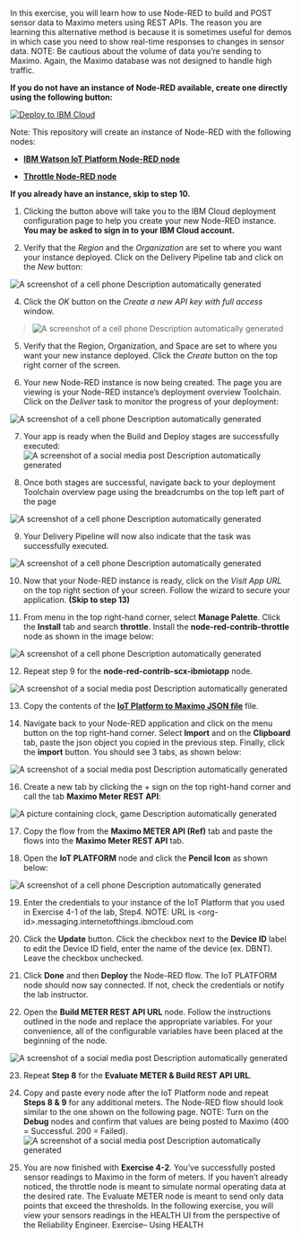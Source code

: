 In this exercise, you will learn how to use Node-RED to build and POST
sensor data to Maximo meters using REST APIs. The reason you are
learning this alternative method is because it is sometimes useful for
demos in which case you need to show real-time responses to changes in
sensor data. NOTE: Be cautious about the volume of data you’re sending
to Maximo. Again, the Maximo database was not designed to handle high
traffic.

**If you do not have an instance of Node-RED available, create one
directly using the following button:**

[![Deploy to IBM Cloud](https://cloud.ibm.com/devops/setup/deploy/button.png)](https://bluemix.net/deploy?repository=https://github.com/mbenav3/ibm-iotp-maximo-node-red/tree/master/app)

Note: This repository will create an instance of Node-RED with the following nodes:  
- **[IBM Watson IoT Platform Node-RED node](https://flows.nodered.org/node/node-red-contrib-scx-ibmiotapp)**

- **[Throttle Node-RED node](https://www.npmjs.com/package/node-red-contrib-throttle)**

**If you already have an instance, skip to step 10.**

1.  Clicking the button above will take you to the IBM Cloud deployment configuration
    page to help you create your new Node-RED instance. **You may be asked to sign in to
    your IBM Cloud account.**

3.  Verify that the *Region* and the *Organization* are set to where you
    want your instance deployed. Click on the Delivery Pipeline tab and
    click on the *New* button:

![A screenshot of a cell phone Description automatically
generated](./media/image2.png)

4.  Click the *OK* button on the *Create a new API key with full access*
    window.

> ![A screenshot of a cell phone Description automatically
> generated](./media/image3.png)

5.  Verify that the Region, Organization, and Space are set to where you
    want your new instance deployed. Click the *Create* button on the
    top right corner of the screen.

6.  Your new Node-RED instance is now being created. The page you are
    viewing is your Node-RED instance’s deployment overview Toolchain.
    Click on the *Deliver* task to monitor the progress of your
    deployment:

![A screenshot of a cell phone Description automatically
generated](./media/image4.png)

7.  Your app is ready when the Build and Deploy stages are successfully
    executed: ![A screenshot of a social media post Description
    automatically generated](./media/image5.png)

8.  Once both stages are successful, navigate back to your deployment
    Toolchain overview page using the breadcrumbs on the top left part
    of the page

![A screenshot of a cell phone Description automatically
generated](./media/image6.png)

9.  Your Delivery Pipeline will now also indicate that the task was
    successfully executed.

![A screenshot of a cell phone Description automatically
generated](./media/image7.png)

10. Now that your Node-RED instance is ready, click on the *Visit App
    URL* on the top right section of your screen. Follow the wizard to
    secure your application. **(Skip to step 13)**

11. From menu in the top right-hand corner, select **Manage Palette**.
    Click the **Install** tab and search **throttle**. Install the
    **node-red-contrib-throttle** node as shown in the image below:

![A screenshot of a cell phone Description automatically
generated](./media/image8.png)

12. Repeat step 9 for the **node-red-contrib-scx-ibmiotapp** node.

![A screenshot of a social media post Description automatically
generated](./media/image9.png)

13. Copy the contents of the **[IoT Platform to Maximo JSON file](https://github.com/mbenav3/ibm-iotp-maximo-node-red/blob/master/IoT_platform_to_maximo.json)** file. 


14. Navigate back to your Node-RED application and click on the menu button on the
    top right-hand corner. Select **Import** and on the **Clipboard** tab, paste the
    json object you copied in the previous step. Finally, click the **import** button. You should see 3 tabs, as shown below:

![A screenshot of a social media post Description automatically
generated](./media/image10.png)

16. Create a new tab by clicking the + sign on the top right-hand corner
    and call the tab **Maximo Meter REST API**:

![A picture containing clock, game Description automatically
generated](./media/image11.png)

17. Copy the flow from the **Maximo METER API (Ref)** tab and paste the
    flows into the **Maximo Meter REST API** tab.

18. Open the **IoT PLATFORM** node and click the **Pencil Icon** as
    shown below:

![A screenshot of a cell phone Description automatically
generated](./media/image12.png)

19. Enter the credentials to your instance of the IoT Platform that you
    used in Exercise 4-1 of the lab, Step4. NOTE: URL is
    \<org-id\>.messaging.internetofthings.ibmcloud.com

20. Click the **Update** button. Click the checkbox next to the **Device
    ID** label to edit the Device ID field, enter the name of the device
    (ex. DBNT). Leave the checkbox unchecked.

21. Click **Done** and then **Deploy** the Node-RED flow. The IoT
    PLATFORM node should now say connected. If not, check the
    credentials or notify the lab instructor.

22. Open the **Build METER REST API URL** node. Follow the instructions
    outlined in the node and replace the appropriate variables. For your
    convenience, all of the configurable variables have been placed at
    the beginning of the node.

![A screenshot of a social media post Description automatically
generated](./media/image13.png)

23. Repeat **Step 8** for the **Evaluate METER & Build REST API URL**.

24. Copy and paste every node after the IoT Platform node and repeat
    **Steps 8 & 9** for any additional meters. The Node-RED flow should
    look similar to the one shown on the following page. NOTE: Turn on
    the **Debug** nodes and confirm that values are being posted to
    Maximo (400 = Successful. 200 = Failed).![A screenshot of a social
    media post Description automatically generated](./media/image14.png)

25. You are now finished with **Exercise 4-2**. You’ve successfully
    posted sensor readings to Maximo in the form of meters. If you
    haven’t already noticed, the throttle node is meant to simulate
    normal operating data at the desired rate. The Evaluate METER node
    is meant to send only data points that exceed the thresholds. In the
    following exercise, you will view your sensors readings in the
    HEALTH UI from the perspective of the Reliability Engineer.
    Exercise– Using HEALTH
